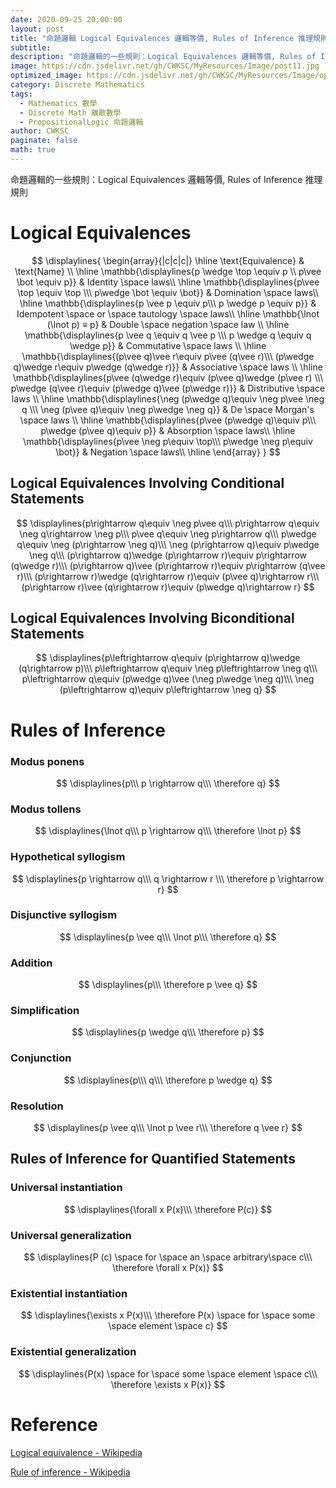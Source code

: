 ```yaml
---
date: 2020-09-25 20:00:00
layout: post
title: "命題邏輯 Logical Equivalences 邏輯等價, Rules of Inference 推理規則"
subtitle: 
description: "命題邏輯的一些規則：Logical Equivalences 邏輯等價, Rules of Inference 推理規則"
image: https://cdn.jsdelivr.net/gh/CWKSC/MyResources/Image/post11.jpg
optimized_image: https://cdn.jsdelivr.net/gh/CWKSC/MyResources/Image/optimized/post11_opt.jpg
category: Discrete Mathematics
tags: 
  - Mathematics 數學
  - Discrete Math 離散數學
  - PropositionalLogic 命題邏輯
author: CWKSC
paginate: false
math: true
---
```


命題邏輯的一些規則：Logical Equivalences 邏輯等價, Rules of Inference 推理規則

# Logical Equivalences

$$
\displaylines{
\begin{array}{|c|c|c|}
\hline
  \text{Equivalence} & \text{Name} \\ 
\hline
   \mathbb{\displaylines{p \wedge \top \equiv p \\
p\vee \bot \equiv p}} & Identity \space laws\\
\hline
   \mathbb{\displaylines{p\vee \top \equiv \top \\\
p\wedge \bot \equiv \bot}} & Domination \space laws\\
\hline
   \mathbb{\displaylines{p \vee p \equiv p\\\
p \wedge p \equiv p}} & Idempotent \space or \space tautology \space laws\\ 
\hline
   \mathbb{\lnot (\lnot p) ≡ p} & Double \space negation \space law \\
\hline
   \mathbb{\displaylines{p \vee q \equiv q \vee p \\\
p \wedge q \equiv q \wedge p}} & Commutative \space laws \\
\hline
   \mathbb{\displaylines{(p\vee q)\vee r\equiv p\vee (q\vee r)\\\
(p\wedge q)\wedge r\equiv p\wedge (q\wedge r)}} & Associative \space laws \\ 
\hline
   \mathbb{\displaylines{p\vee (q\wedge r)\equiv (p\vee q)\wedge (p\vee r) \\\
p\wedge (q\vee r)\equiv (p\wedge q)\vee (p\wedge r)}} & Distributive \space laws \\ 
\hline
    \mathbb{\displaylines{\neg (p\wedge q)\equiv \neg p\vee \neg q \\\
\neg (p\vee q)\equiv \neg p\wedge \neg q}} & De \space Morgan's \space laws \\
\hline
    \mathbb{\displaylines{p\vee (p\wedge q)\equiv p\\\
p\wedge (p\vee q)\equiv p}} & Absorption \space laws\\
\hline
    \mathbb{\displaylines{p\vee \neg p\equiv \top\\\
p\wedge \neg p\equiv \bot}} & Negation \space laws\\
    \hline
\end{array}
}
$$

## Logical Equivalences Involving Conditional Statements

$$
\displaylines{p\rightarrow q\equiv \neg p\vee q\\\
p\rightarrow q\equiv \neg q\rightarrow \neg p\\\
p\vee q\equiv \neg p\rightarrow q\\\
p\wedge q\equiv \neg (p\rightarrow \neg q)\\\
\neg (p\rightarrow q)\equiv p\wedge \neg q\\\
(p\rightarrow q)\wedge (p\rightarrow r)\equiv p\rightarrow (q\wedge r)\\\
(p\rightarrow q)\vee (p\rightarrow r)\equiv p\rightarrow (q\vee r)\\\
(p\rightarrow r)\wedge (q\rightarrow r)\equiv (p\vee q)\rightarrow r\\\
(p\rightarrow r)\vee (q\rightarrow r)\equiv (p\wedge q)\rightarrow r}
$$

## Logical Equivalences Involving Biconditional Statements

$$
\displaylines{p\leftrightarrow  q\equiv (p\rightarrow q)\wedge (q\rightarrow p)\\\
p\leftrightarrow  q\equiv \neg p\leftrightarrow  \neg q\\\
p\leftrightarrow  q\equiv (p\wedge q)\vee (\neg p\wedge \neg q)\\\
\neg (p\leftrightarrow  q)\equiv p\leftrightarrow  \neg q}
$$

# Rules of Inference

### Modus ponens

$$
\displaylines{p\\\
p \rightarrow q\\\
\therefore q}
$$

### Modus tollens

$$
\displaylines{\lnot q\\\
p \rightarrow q\\\
\therefore \lnot p}
$$

### Hypothetical syllogism

$$
\displaylines{p \rightarrow q\\\
q \rightarrow r \\\
\therefore p \rightarrow r}
$$

### Disjunctive syllogism

$$
\displaylines{p \vee q\\\
\lnot p\\\
\therefore q}
$$

### Addition

$$
\displaylines{p\\\
\therefore p \vee q}
$$

### Simplification

$$
\displaylines{p \wedge q\\\
\therefore p}
$$

### Conjunction

$$
\displaylines{p\\\
q\\\
\therefore p \wedge q}
$$

### Resolution

$$
\displaylines{p \vee q\\\
\lnot p \vee r\\\
\therefore q \vee r}
$$

## Rules of Inference for Quantified Statements

### Universal instantiation

$$
\displaylines{\forall x P(x)\\\
\therefore P(c)}
$$

### Universal generalization

$$
\displaylines{P (c) \space for \space an \space arbitrary\space c\\\
\therefore \forall x P(x)}
$$

### Existential instantiation

$$
\displaylines{\exists x P(x)\\\
\therefore P(x) \space for \space some \space element \space c}
$$

### Existential generalization

$$
\displaylines{P(x) \space for \space some \space element \space c\\\
\therefore \exists x P(x)}
$$

# Reference

[Logical equivalence - Wikipedia](https://en.wikipedia.org/wiki/Logical_equivalence)

[Rule of inference - Wikipedia](https://en.wikipedia.org/wiki/Rule_of_inference)